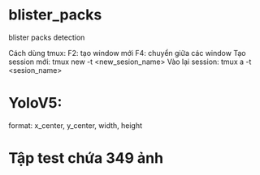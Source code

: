 # blister_packs
blister packs detection

Cách dùng tmux:
F2: tạo window mới
F4: chuyển giữa các window
Tạo session mới: tmux new -t <new_sesion_name>
Vào lại session: tmux a -t <sesion_name>


# YoloV5:
format: x_center, y_center, width, height

# Tập test chứa 349 ảnh
